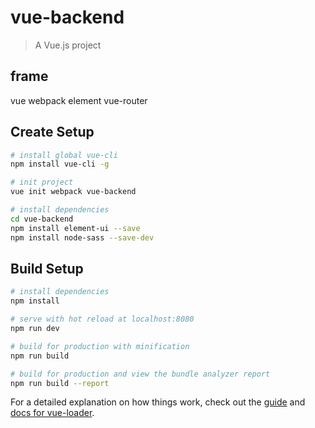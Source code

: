 # vue-backend

> A Vue.js project

## frame
vue webpack element vue-router

## Create Setup
``` bash
# install global vue-cli
npm install vue-cli -g

# init project
vue init webpack vue-backend

# install dependencies
cd vue-backend
npm install element-ui --save
npm install node-sass --save-dev
```

## Build Setup

``` bash
# install dependencies
npm install

# serve with hot reload at localhost:8080
npm run dev

# build for production with minification
npm run build

# build for production and view the bundle analyzer report
npm run build --report
```

For a detailed explanation on how things work, check out the [guide](http://vuejs-templates.github.io/webpack/) and [docs for vue-loader](http://vuejs.github.io/vue-loader).
